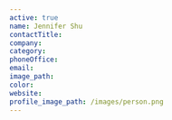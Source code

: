 ```yaml
---
active: true
name: Jennifer Shu
contactTitle:
company:
category:
phoneOffice:
email:
image_path:
color:
website:
profile_image_path: /images/person.png
---
```

